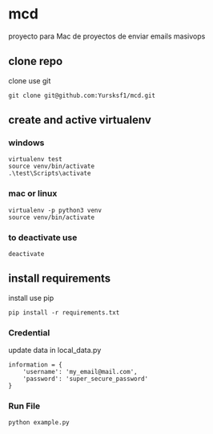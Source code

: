 # mcd

proyecto para Mac de proyectos de enviar emails masivops

## clone repo
clone use git
```
git clone git@github.com:Yursksf1/mcd.git
```

## create and active virtualenv
### windows
```
virtualenv test
source venv/bin/activate
.\test\Scripts\activate
```

### mac or linux
```
virtualenv -p python3 venv
source venv/bin/activate
```

### to deactivate use
```
deactivate
```

## install requirements
install use pip
```
pip install -r requirements.txt
```


### Credential
update data in local_data.py
```
information = {
    'username': 'my_email@mail.com',
    'password': 'super_secure_password'
}
```


### Run File 
```
python example.py
```